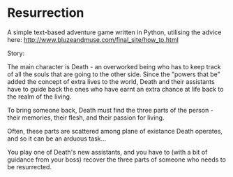 Resurrection
============

A simple text-based adventure game written in Python, utilising the advice here: http://www.bluzeandmuse.com/final_site/how_to.html

Story:

The main character is Death - an overworked being who has to keep track of all the souls that are going to the other side. Since the "powers that be" added the concept of extra lives to the world, Death and their assistants have to guide back the ones who have earnt an extra chance at life back to the realm of the living.

To bring someone back, Death must find the three parts of the person - their memories, their flesh, and their passion for living.

Often, these parts are scattered among plane of existance Death operates, and so it can be an arduous task...

You play one of Death's new assistants, and you have to (with a bit of guidance from your boss) recover the three parts of someone who needs to be resurrected.
